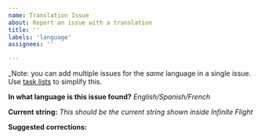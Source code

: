 ```yaml
---
name: Translation Issue
about: Report an issue with a translation
title: ''
labels: 'language'
assignees: ''

---
```


_Note: you can add multiple issues for the *same* language in a single issue. Use [task lists](https://docs.github.com/en/issues/tracking-your-work-with-issues/about-task-lists) to simplify this.

**In what language is this issue found?**
_English/Spanish/French_


**Current string:**
_This should be the current string shown inside Infinite Flight_


**Suggested corrections:**

